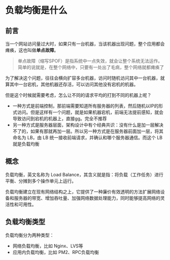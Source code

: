# 负载均衡是什么
## 前言
当一个网站访问量过大时，如果只有一台机器，当该机器出现问题，整个应用都会瘫痪，这也叫做**单点故障**。
> 单点故障（缩写SPOF）是指系统中一点失效，就会让整个系统无法运作。简单的说就是，在整个网络中，只要有一处出了毛病，整个网络就都瘫痪了

为了解决这个问题，往往会横向扩容多台机器，访问时随机访问其中一台机器，就算其中一台宕机，其他机器还存活，可以访问其他没有宕机的机器。

但是这个时候就需要考虑，怎么让不同的请求平均的打到不同的机器上呢？
- 一种方式是前端控制，那前端需要知道所有服务器的列表，然后随机以IP的形式访问。但是这样有一个问题，就是如果机器宕机，前端无法提前感知，就会导致访问到宕机的机器上，直接gg。完全不推荐
- 另一种方式是服务器层面，架构设计中有个经典共识：没有什么是加一层解决不了的，如果有那就再加一层。所以另一种方式是在服务器前面加一层，将其命名为 LB，由 LB 统一接收前端请求，并确认和哪个服务器通信。而这个 LB 就是负载均衡
## 概念
负载均衡，英文名称为 Load Balance，其含义就是指：将负载（工作任务）进行平衡、分摊到多个操作单元上运行。

负载均衡建立在现有网络结构之上，它提供了一种廉价有效透明的方法扩展网络设备和服务器的带宽、增加吞吐量、加强网络数据处理能力，同时能够提高网络的灵活性和可用性。
## 负载均衡类型
负载均衡分为两种类型：
- 网络负载均衡，比如 Nginx、LVS等
- 应用内负载均衡，比如 PM2、RPC负载均衡

